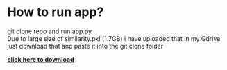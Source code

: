 # How to run app?
git clone repo and run app.py   <br>
Due to large size of similarity.pkl (1.7GB) i have uploaded that in my Gdrive just download that and paste it into the git clone folder <br>   

**[click here to download](https://drive.google.com/uc?export=download&id=15V8uSdHisS4dSUSs1-8sSYqKc7jG-QU7)**
